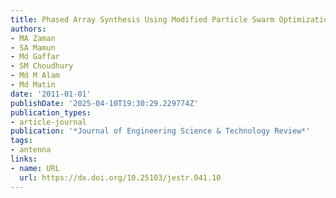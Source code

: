 ```yaml
---
title: Phased Array Synthesis Using Modified Particle Swarm Optimization
authors:
- MA Zaman
- SA Mamun
- Md Gaffar
- SM Choudhury
- Md M Alam
- Md Matin
date: '2011-01-01'
publishDate: '2025-04-10T19:30:29.229774Z'
publication_types:
- article-journal
publication: '*Journal of Engineering Science & Technology Review*'
tags:
- antenna
links:
- name: URL
  url: https://dx.doi.org/10.25103/jestr.041.10
---
```

